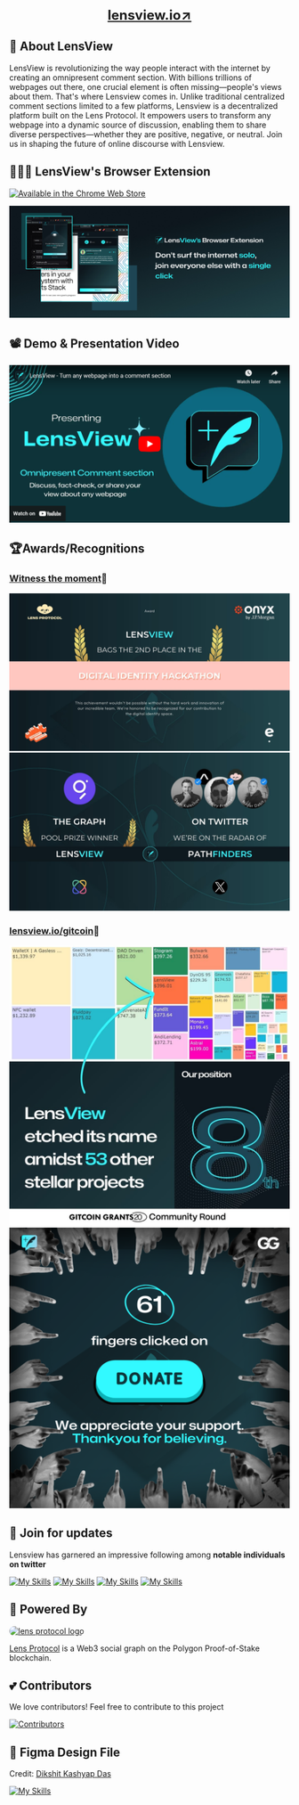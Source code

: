 <br>
<div align="center">
    <a href="https://lensview.io/" style="font-size: x-large" target="_blank"><b>lensview.io↗️</b></a>
</div>

## 🌿 About LensView

LensView is revolutionizing the way people interact with the internet by creating an omnipresent comment section. With billions trillions of webpages out there, one crucial element is often missing—people's views about them. That's where Lensview comes in. Unlike traditional centralized comment sections limited to a few platforms, Lensview is a decentralized platform built on the Lens Protocol. It empowers users to transform any webpage into a dynamic source of discussion, enabling them to share diverse perspectives—whether they are positive, negative, or neutral. Join us in shaping the future of online discourse with Lensview.

## 🏄🏿‍♂️ LensView's Browser Extension

<a href="https://chromewebstore.google.com/detail/lensview/bhbcbfcabkodjhgkjccnoflnffcfkfnd" target="_blank" rel="noreferrer">
    <img alt="Available in the Chrome Web Store" src="https://storage.googleapis.com/web-dev-uploads/image/WlD8wC6g8khYWPJUsQceQkhXSlv1/HRs9MPufa1J1h5glNhut.png" width="256">
</a>

![lensview extension](images/lensview-extension.jpg)

## 📽️ Demo & Presentation Video
<a href="https://www.youtube.com/watch?v=k5HQXqcYkRA"  target="_blank">
<img src="images/demo.png" alt="lensview demo"/>
</a>


## 🏆Awards/Recognitions

### <a href="https://www.youtube.com/watch?v=O5WXx-31A9I&t=2790s"  target="_blank">Witness the moment</a>🔗


![encode-prize.jpg](images/encode-prize.jpg)
![eth-global.jpg](images/eth-global.jpg)

### <a href="https://lensview.io/gitcoin"  target="_blank">lensview.io/gitcoin</a>🔗

[//]: # (### [lensview.io/gitcoin]&#40;https://lensview.io/gitcoin&#41;🔗)

![gitcoin1.jpg](images/gitcoin1.jpg)
![gitcoin2.png](images/gitcoin2.png)


## 🌟 Join for updates

Lensview has garnered an impressive following among <b>notable individuals on twitter</b>

[![My Skills](https://skillicons.dev/icons?i=twitter)](https://twitter.com/lensviewio)
[![My Skills](https://skillicons.dev/icons?i=linkedin)](https://www.linkedin.com/company/lensviewio/)
[![My Skills](https://skillicons.dev/icons?i=discord)](https://discord.com/invite/ZB6snNmTnh)
[![My Skills](https://skillicons.dev/icons?i=instagram)](https://www.instagram.com/lensview.lens/)

## 💪 Powered By

<a href="https://www.lens.xyz/">
<img src="https://i.postimg.cc/g2P3fDpg/Icon-Black-1x.png" width="60px" style="border-radius: 10px" alt="lens protocol logo" />
</a>

<a href="https://github.com/lens-protocol/core.git">Lens Protocol</a>  is a Web3 social graph on the Polygon
Proof-of-Stake blockchain.


## 💕 Contributors

We love contributors! Feel free to contribute to this project

<a href="https://github.com/BlockchainKami/lensview-beta/graphs/contributors">
  <img src="https://contrib.rocks/image?repo=BlockchainKami/lensview-beta" alt="Contributors" />
</a>

## 🎨 Figma Design File

Credit: <a href="https://www.linkedin.com/in/dikshit-kashyap-das-711538161?lipi=urn%3Ali%3Apage%3Ad_flagship3_profile_view_base_contact_details%3BEz52q8wQQPKgAv1v0dMtPQ%3D%3D">
Dikshit Kashyap Das</a>

[![My Skills](https://skillicons.dev/icons?i=figma)](https://www.figma.com/file/OXOB88OAsHzfeMNy1SpLY8/Lensview-Design?type=design&node-id=774%3A478&mode=design&t=7WqhAbHBrgqph40y-1)
